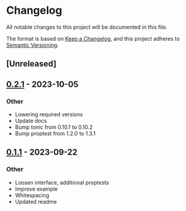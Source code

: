 # Changelog
All notable changes to this project will be documented in this file.

The format is based on [Keep a Changelog](https://keepachangelog.com/en/1.0.0/),
and this project adheres to [Semantic Versioning](https://semver.org/spec/v2.0.0.html).

## [Unreleased]

## [0.2.1](https://github.com/liamwh/surreal-id/compare/v0.2.0...v0.2.1) - 2023-10-05

### Other
- Lowering required versions
- Update docs
- Bump tonic from 0.10.1 to 0.10.2
- Bump proptest from 1.2.0 to 1.3.1

## [0.1.1](https://github.com/liamwh/surreal-id/compare/v0.1.0...v0.1.1) - 2023-09-22

### Other
- Loosen interface, additional proptests
- Improve example
- Whitespacing
- Updated readme
